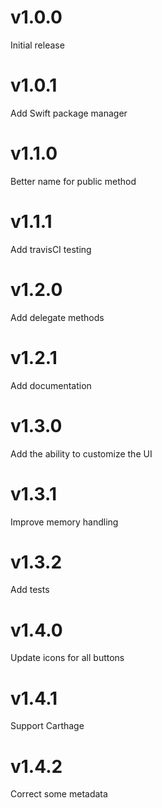 # v1.0.0
Initial release

# v1.0.1
Add Swift package manager

# v1.1.0
Better name for public method

# v1.1.1
Add travisCI testing

# v1.2.0
Add delegate methods

# v1.2.1
Add documentation

# v1.3.0
Add the ability to customize the UI

# v1.3.1
Improve memory handling

# v1.3.2
Add tests

# v1.4.0
Update icons for all buttons

# v1.4.1
Support Carthage

# v1.4.2
Correct some metadata
